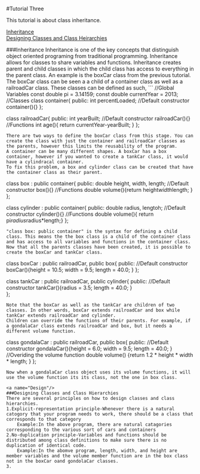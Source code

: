 #Tutorial Three

This tutorial is about class inheritance. 

[Inheritance](#Inheritance)   
[Designing Classes and Class Heirarchies](#Design)   

<a name="Inheritance"/>
###Inheritance
Inheritance is one of the key concepts that distinguish object oriented programing from traditional programming. 
Inheritance allows for classes to share variables and functions. 
Inheritance creates parent and child classes in which the child class has access to everything in the parent class. 
An example is the boxCar class from the previous tutorial. The boxCar class can be seen a a child of a container class as well as a railroadCar class.
These classes can be defined as such,
```
//Global Variables
const double pi = 3.14159;
const double currentYear = 2013;
//Classes
class container{
	public:
		int percentLoaded;
		//Default constructor
		container(){}
};

class railroadCar{
	public:
		int yearBuilt;
		//Default constructor
		railroadCar(){}
		//Functions
		int age(){ return currentYear-yearBuilt; }
};
```
There are two ways to define the boxCar class from this stage. You can create the class with just the container and railroadCar classes as the parents, however this limits the reusability of the program. 
A container can be many different shapes. A boxCar has a box container, however if you wanted to create a tankCar class, it would have a cylindracal container. 
To fix this problem, a box and cylinder class can be created that have the container class as their parent.
```
class box : public container{
	public:
		double height, width, length;
		//Default constructor
		box(){}
		//Functions
		double volume(){return height*width*length; }
};

class cylinder : public container{
	public:
		double radius, lengtoh;
		//Default constructor
		cylinder(){}
		//Functions
		double volume(){ return pi*radius*radius*length;}
};
```
"class box: public container" is the syntax for defining a child class. This means the the box class is a child of the container class and has access to all variables and functions in the container class.
Now that all the parents classes have been created, it is possible to create the boxCar and tankCar class. 
```
class boxCar : public railroadCar, public box{
	public:
		//Default constructor
		boxCar(){height = 10.5; width = 9.5; length = 40.0; }
};

class tankCar : public railroadCar, public cylinder{
	public:
		//Default constructor
		tankCar(){radius = 3.5; length = 40.0; }		
};
```
Note that the boxCar as well as the tankCar are children of two classes. In other words, boxCar extends railroadCar and box while tankCar extends railroadCar and cylinder.
Children can override the functions of their parents. For example, if a gondalaCar class extends railroadCar and box, but it needs a different volume function.
```
class gondalaCar : public railroadCar, public box{
	public:
		//Default constructor
		gondalaCar(){height = 6.0; width = 9.5; length = 40.0; }
		//Overiding the volume function
		double volume() {return 1.2 * height * width * length; }
};
```
Now when a gondalaCar class object uses its volume functions, it will use the volume function its its class, not the one in box class. 

<a name="Design"/>
###Designing Classes and Class Hierarchies
There are several principles on how to design classes and class hierarchies.
1.Explicit-representation principle-Whenever there is a natural catogory that your program needs to work, there should be a class that corresponds to that category
	Example:In the above program, there are natural catagories corresponding to the various sort of cars and containers
2.No-duplication principle-Variables and functions should be distributed among class definitions to make sure there is no duplication of identical code.
	Example:In the abomve program, length, width, and height are member variables and the volume member function are in the box class not in the boxCar oand gondolaCar classes.
3.
	

